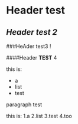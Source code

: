 # Header test

## *Header test 2*

###HeAder test3 !

####Header **TEST** 4

this is:
* a
* list
* test

paragraph test

this is:
1.a
2.list
3.test
4.too